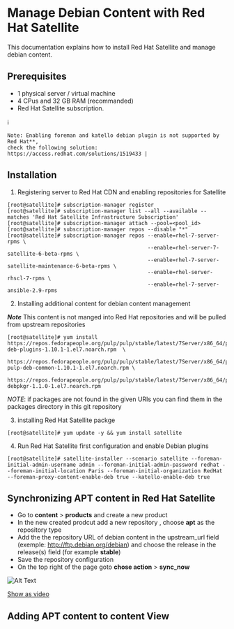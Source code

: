 # Manage Debian Content with Red Hat Satellite

This documentation explains how to install Red Hat Satellite and manage debian content. 


## Prerequisites 
- 1 physical server / virtual machine 
- 4 CPus and 32 GB RAM  (recommanded) 
- Red Hat Satellite subscription. 


:information_source: 
```
Note: Enabling foreman and katello debian plugin is not supported by Red Hat**, 
check the following solution: https://access.redhat.com/solutions/1519433 |
```


## Installation 

1. Registering server to Red Hat CDN and enabling repositories for Satellite 

```
[root@satellite]# subscription-manager register
[root@satellite]# subscription-manager list --all --available --matches 'Red Hat Satellite Infrastructure Subscription'
[root@satellite]# subscription-manager attach --pool=<pool_id>
[root@satellite]# subscription-manager repos --disable "*"
[root@satellite]# subscription-manager repos --enable=rhel-7-server-rpms \
                                             --enable=rhel-server-7-satellite-6-beta-rpms \
                                             --enable=rhel-7-server-satellite-maintenance-6-beta-rpms \  
                                             --enable=rhel-server-rhscl-7-rpms \
                                             --enable=rhel-7-server-ansible-2.9-rpms

```




2. Installing additional content for debian content management 

***Note*** This content is not manged into Red Hat repositories and will be pulled from upstream repositories 

```
[root@satellite]# yum install  https://repos.fedorapeople.org/pulp/pulp/stable/latest/7Server/x86_64/pulp-deb-plugins-1.10.1-1.el7.noarch.rpm  \
                               https://repos.fedorapeople.org/pulp/pulp/stable/latest/7Server/x86_64/python-pulp-deb-common-1.10.1-1.el7.noarch.rpm \  
                               https://repos.fedorapeople.org/pulp/pulp/stable/latest/7Server/x86_64/python2-debpkgr-1.1.0-1.el7.noarch.rpm 
```

*NOTE*: if packages are not found in the given URIs you can find them in the packages directory in this git repository 


3. installing Red Hat Satellite packge 

```
[root@satellite]# yum update -y && yum install satellite
```



4. Run Red Hat Satellite first configuration and enable Debian plugins 

```
[root@satellite]# satellite-installer --scenario satellite --foreman-initial-admin-username admin --foreman-initial-admin-password redhat --foreman-initial-location Paris --foreman-initial-organization RedHat  --foreman-proxy-content-enable-deb true --katello-enable-deb true
```

## Synchronizing APT content in Red Hat Satellite 

- Go to **content** > **products** and create a new product 
- In the new created prodcut add a new repository , choose **apt** as the repository type 
- Add the the repository URL of debian content in the upstream_url field (exemple: http://ftp.debian.org/debian) and choose the release in the release(s) field (for example **stable**) 
- Save the repository configuration 
- On the top right of the page goto **chose action** > **sync_now**



![Alt Text](gifs/sync_deb.gif)


[Show as video](https://youtu.be/wSt3ezm3QCs "Riadh's Videos")


## Adding  APT content to content View
